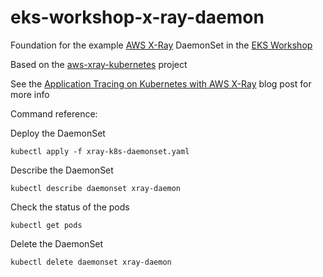 # eks-workshop-x-ray-daemon

Foundation for the example [AWS X-Ray](https://aws.amazon.com/xray/) DaemonSet in the [EKS Workshop](https://eksworkshop.com/)

Based on the [aws-xray-kubernetes](https://github.com/aws-samples/aws-xray-kubernetes) project

See the [Application Tracing on Kubernetes with AWS X-Ray](https://aws.amazon.com/blogs/compute/application-tracing-on-kubernetes-with-aws-x-ray/) blog post for more info

Command reference:

Deploy the DaemonSet
```
kubectl apply -f xray-k8s-daemonset.yaml
```

Describe the DaemonSet
```
kubectl describe daemonset xray-daemon
```

Check the status of the pods
```
kubectl get pods
```

Delete the DaemonSet
```
kubectl delete daemonset xray-daemon
```


